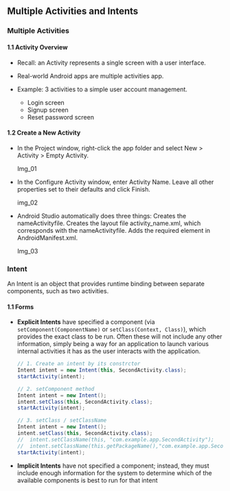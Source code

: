 ## Multiple Activities and Intents



### Multiple Activities

#### 1.1 Activity Overview

-   Recall: an Activity represents a single screen with a user interface.

-   Real-world Android apps are multiple activities app.

-   Example: 3 activities to a simple user account management.
    -   Login screen
    -   Signup screen
    -   Reset password screen



#### 1.2 Create a New Activity

-   In the Project window, right-click the app folder and select New > Activity > Empty Activity. 

    Img_01

-   In the Configure Activity window, enter Activity Name. Leave all other properties set to their defaults and click Finish.

    img_02

-   Android Studio automatically does three things: Creates the nameActivityfile. Creates the layout file activity_name.xml, which corresponds with the nameActivityfile. Adds the required <activity> element in AndroidManifest.xml.

    Img_03



### Intent

An Intent is an object that provides runtime binding between separate components, such as two activities.



#### 1.1 Forms

-   **Explicit Intents** have specified a component (via `setComponent(ComponentName)` or `setClass(Context, Class)`), which provides the exact class to be run. Often these will not include any other information, simply being a way for an application to launch various internal activities it has as the user interacts with the application.

    ``` java
    // 1. Create an intent by its constrctor
    Intent intent = new Intent(this, SecondActivity.class);  
    startActivity(intent);
    ```

    ``` java
    // 2. setComponent method
    Intent intent = new Intent();    
    intent.setClass(this, SecondActivity.class);          
    startActivity(intent); 
    ```

    ``` java
    // 3. setClass / setClassName
    Intent intent = new Intent();    
    intent.setClass(this, SecondActivity.class);  
    //	intent.setClassName(this, "com.example.app.SecondActivity");  
    //	intent.setClassName(this.getPackageName(),"com.example.app.SecondActivity");            
    startActivity(intent); 
    ```

    

-   **Implicit Intents** have not specified a component; instead, they must include enough information for the system to determine which of the available components is best to run for that intent



